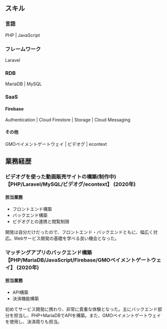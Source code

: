 ## スキル

### 言語

PHP | JavaScript

### フレームワーク

Laravel

### RDB
MariaDB | MySQL

### SaaS

#### Firebase

Authentication | Cloud Firestore | Storage | Cloud Messaging

#### その他

GMOペイメントゲートウェイ | ビデオグ | econtext

## 業務経歴

### ビデオグを使った動画販売サイトの構築(制作中) 【PHP/Laravel/MySQL/ビデオグ/econtext】 (2020年)

#### 担当業務
- フロントエンド構築
- バックエンド構築
- ビデオグとの連携と閲覧制限

開発は自分だけだったので、フロントエンド・バックエンドともに、幅広く対応。Webサービス開発の基礎を学べる良い機会となった。

### マッチングアプリのバックエンド構築 【PHP/MariaDB/JavaScript/Firebase/GMOペイメントゲートウェイ】 (2020年)

#### 担当業務
- API構築
- 決済機能構築

初めてサービス開発に携わり、非常に貴重な体験となった。主にバックエンド部分を担当し、PHP+MariaDBでAPIを構築。また、GMOペイメントゲートウェイを使用し、決済周りも担当。
